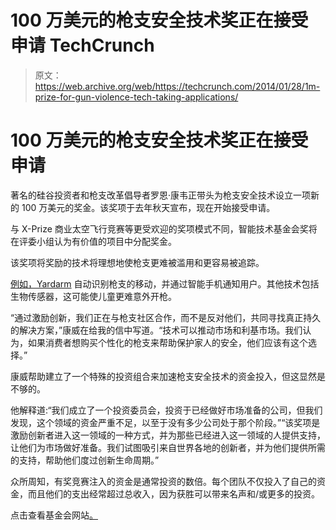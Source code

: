 # 100 万美元的枪支安全技术奖正在接受申请 TechCrunch

> 原文：<https://web.archive.org/web/https://techcrunch.com/2014/01/28/1m-prize-for-gun-violence-tech-taking-applications/>

# 100 万美元的枪支安全技术奖正在接受申请

著名的硅谷投资者和枪支改革倡导者罗恩·康韦正带头为枪支安全技术设立一项新的 100 万美元的奖金。该奖项于去年秋天宣布，现在开始接受申请。

与 X-Prize 商业太空飞行竞赛等更受欢迎的奖项模式不同，智能技术基金会奖将在评委小组认为有价值的项目中分配奖金。

该奖项将奖励的技术将理想地使枪支更难被滥用和更容易被追踪。

[例如，Yardarm](https://web.archive.org/web/20221206102447/http://www.yardarmtech.com/) 自动识别枪支的移动，并通过智能手机通知用户。其他技术包括生物传感器，这可能使儿童更难意外开枪。

“通过激励创新，我们正在与枪支社区合作，而不是反对他们，共同寻找真正持久的解决方案，”康威在给我的信中写道。“技术可以推动市场和利基市场。我们认为，如果消费者想购买个性化的枪支来帮助保护家人的安全，他们应该有这个选择。”

康威帮助建立了一个特殊的投资组合来加速枪支安全技术的资金投入，但这显然是不够的。

他解释道:“我们成立了一个投资委员会，投资于已经做好市场准备的公司，但我们发现，这个领域的资金严重不足，以至于没有多少公司处于那个阶段。”“该奖项是激励创新者进入这一领域的一种方式，并为那些已经进入这一领域的人提供支持，让他们为市场做好准备。我们试图吸引来自世界各地的创新者，并为他们提供所需的支持，帮助他们度过创新生命周期。”

众所周知，有奖竞赛注入的资金是通常投资的数倍。每个团队不仅投入了自己的资金，而且他们的支出经常超过总收入，因为获胜可以带来名声和/或更多的投资。

点击查看基金会网站[。](https://web.archive.org/web/20221206102447/http://www.smarttechfoundation.org/)